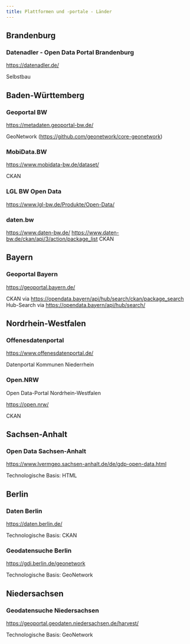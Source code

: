 ```yaml
---
title: Plattformen und -portale - Länder
---
```




## Brandenburg

### Datenadler - Open Data Portal Brandenburg

https://datenadler.de/

Selbstbau

## Baden-Württemberg

### Geoportal BW

https://metadaten.geoportal-bw.de/

GeoNetwork (https://github.com/geonetwork/core-geonetwork)

### MobiData.BW

https://www.mobidata-bw.de/dataset/

CKAN

### LGL BW Open Data

https://www.lgl-bw.de/Produkte/Open-Data/

### daten.bw

https://www.daten-bw.de/
https://www.daten-bw.de/ckan/api/3/action/package_list
CKAN

## Bayern

### Geoportal Bayern

https://geoportal.bayern.de/

CKAN via https://opendata.bayern/api/hub/search/ckan/package_search
Hub-Search via https://opendata.bayern/api/hub/search/


## Nordrhein-Westfalen

### Offenesdatenportal

https://www.offenesdatenportal.de/

Datenportal Kommunen Niederrhein

### Open.NRW

Open Data-Portal Nordrhein-Westfalen

https://open.nrw/

CKAN

## Sachsen-Anhalt

### Open Data Sachsen-Anhalt

https://www.lvermgeo.sachsen-anhalt.de/de/gdp-open-data.html

Technologische Basis: HTML

## Berlin

### Daten Berlin

https://daten.berlin.de/

Technologische Basis: CKAN

### Geodatensuche Berlin

https://gdi.berlin.de/geonetwork

Technologische Basis: GeoNetwork

## Niedersachsen

### Geodatensuche Niedersachsen

https://geoportal.geodaten.niedersachsen.de/harvest/

Technologische Basis: GeoNetwork
